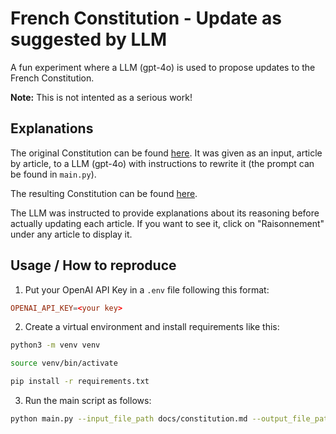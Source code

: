 # French Constitution - Update as suggested by LLM

A fun experiment where a LLM (gpt-4o) is used to propose updates to the French Constitution.

**Note:** This is not intented as a serious work!

## Explanations

The original Constitution can be found [here](docs/constitution.md). It was given as an input, article by article, to a LLM (gpt-4o) with instructions to rewrite it (the prompt can be found in `main.py`).

The resulting Constitution can be found [here](docs/new_constitution.md).

The LLM was instructed to provide explanations about its reasoning before actually updating each article. If you want to see it, click on "Raisonnement" under any article to display it.

## Usage / How to reproduce

1. Put your OpenAI API Key in a `.env` file following this format:

```conf
OPENAI_API_KEY=<your key>
```

2. Create a virtual environment and install requirements like this:

```bash
python3 -m venv venv

source venv/bin/activate 

pip install -r requirements.txt
```

3. Run the main script as follows:

```bash
python main.py --input_file_path docs/constitution.md --output_file_path docs/new_constitution.md
```
